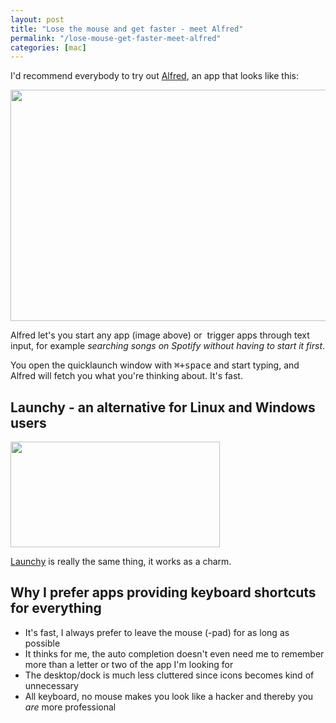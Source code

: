 ```yaml
---
layout: post
title: "Lose the mouse and get faster - meet Alfred"
permalink: "/lose-mouse-get-faster-meet-alfred"
categories: [mac]
---
```


I'd recommend everybody to try out <a href="http://www.alfredapp.com/">Alfred</a>, an app that looks like this:

<a href="http://iamnearlythere.com/wp-content/uploads/2011/05/applicationlauncher.jpeg"><img class="alignnone size-full wp-image-460" title="alfred" src="http://iamnearlythere.com/wp-content/uploads/2011/05/applicationlauncher.jpeg" alt="" width="638" height="370" /></a>

Alfred let's you start any app (image above) or  trigger apps through text input, for example <em>searching songs on Spotify without having to start it first</em>.

You open the quicklaunch window with <kbd>⌘+space</kbd> and start typing, and Alfred will fetch you what you're thinking about. It's fast.
<h2>Launchy - an alternative for Linux and Windows users</h2>
<a href="http://iamnearlythere.com/wp-content/uploads/2011/05/Launchy-opening-an-.png"><img class="alignnone size-full wp-image-461" title="Launchy opening an" src="http://iamnearlythere.com/wp-content/uploads/2011/05/Launchy-opening-an-.png" alt="" width="335" height="169" /></a>

<a title="Launchy" href="http://www.launchy.net/">Launchy</a> is really the same thing, it works as a charm.
<h2>Why I prefer apps providing keyboard shortcuts for everything</h2>
<ul>
	<li>It's fast, I always prefer to leave the mouse (-pad) for as long as possible</li>
	<li>It thinks for me, the auto completion doesn't even need me to remember more than a letter or two of the app I'm looking for</li>
	<li>The desktop/dock is much less cluttered since icons becomes kind of unnecessary</li>
	<li>All keyboard, no mouse makes you look like a hacker and thereby you <em>are</em> more professional</li>
</ul>
